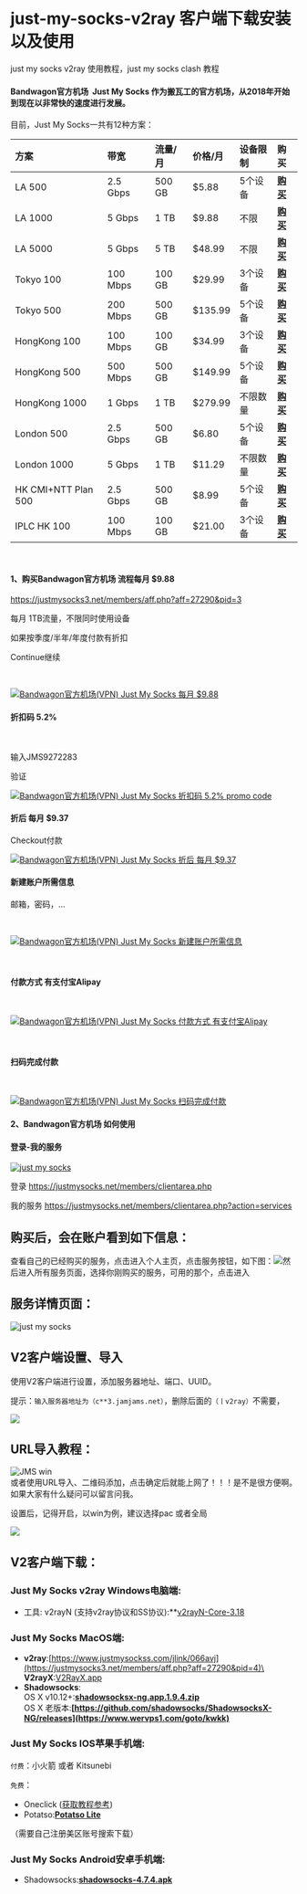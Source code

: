 # just-my-socks-v2ray 客户端下载安装以及使用
just my socks v2ray 使用教程，just my socks clash 教程
#### Bandwagon官方机场  Just My Socks 作为搬瓦工的官方机场，从2018年开始到现在以非常快的速度进行发展。

目前，Just My Socks一共有12种方案：

| **方案**              | **带宽**   | **流量/月** | **价格/月** | **设备限制** | **购买**                                                               |
| :------------------ | :------- | :------- | :------- | :------- | :------------------------------------------------------------------- |
| LA 500              | 2.5 Gbps | 500 GB   | \$5.88   | 5个设备     | **[购买](https://justmysocks3.net/members/aff.php?aff=27290\&pid=2)**  |
| LA 1000             | 5 Gbps   | 1 TB     | \$9.88   | 不限       | **[购买](https://justmysocks3.net/members/aff.php?aff=27290\&pid=3)**  |
| LA 5000             | 5 Gbps   | 5 TB     | \$48.99  | 不限       | **[购买](https://justmysocks3.net/members/aff.php?aff=27290\&pid=4)**  |
| Tokyo 100           | 100 Mbps | 100 GB   | \$29.99  | 3个设备     | **[购买](https://justmysocks3.net/members/aff.php?aff=27290\&pid=5)**  |
| Tokyo 500           | 200 Mbps | 500 GB   | \$135.99 | 5个设备     | **[购买](https://justmysocks3.net/members/aff.php?aff=27290\&pid=6)**  |
| HongKong 100        | 100 Mbps | 100 GB   | \$34.99  | 3个设备     | **[购买](https://justmysocks3.net/members/aff.php?aff=27290\&pid=7)**  |
| HongKong 500        | 500 Mbps | 500 GB   | \$149.99 | 5个设备     | **[购买](https://justmysocks3.net/members/aff.php?aff=27290\&pid=8)**  |
| HongKong 1000       | 1 Gbps   | 1 TB     | \$279.99 | 不限数量     | **[购买](https://justmysocks3.net/members/aff.php?aff=27290\&pid=11)** |
| London 500          | 2.5 Gbps | 500 GB   | \$6.80   | 5个设备     | **[购买](https://justmysocks3.net/members/aff.php?aff=27290\&pid=12)** |
| London 1000         | 5 Gbps   | 1 TB     | \$11.29  | 不限数量     | **[购买](https://justmysocks3.net/members/aff.php?aff=27290\&pid=14)** |
| HK CMI+NTT Plan 500 | 2.5 Gbps | 500 GB   | \$8.99   | 5个设备     | **[购买](https://justmysocks3.net/members/aff.php?aff=27290\&pid=13)** |
| IPLC HK 100         | 100 Mbps | 100 GB   | \$21.00  | 3个设备     | **[购买](https://justmysocks3.net/members/aff.php?aff=27290\&pid=9)**  |

 

#### 1、购买Bandwagon官方机场 流程每月 \$9.88

<https://justmysocks3.net/members/aff.php?aff=27290&pid=3>

每月 1TB流量，不限同时使用设备

如果按季度/半年/年度付款有折扣

Continue继续

 

[![Bandwagon官方机场(VPN) Just My Socks 每月 \$9.88](https://exmetas.com/wp-content/uploads/replace/f2399d7d8624d6820dceeecdd1a98296.png "Bandwagon官方机场(VPN) Just My Socks 每月 \$9.88")](https://justmysocks3.net/members/aff.php?aff=27290\&pid=3)

#### 折扣码 5.2%

 

输入JMS9272283

验证

[![Bandwagon官方机场(VPN) Just My Socks 折扣码 5.2% promo code](https://exmetas.com/wp-content/uploads/replace/a734f1944d971b9559f38c50de43c012.png "Bandwagon官方机场(VPN) Just My Socks 折扣码 5.2% promo code")](https://justmysocks3.net/members/aff.php?aff=27290\&pid=3)

#### 折后 每月 \$9.37

Checkout付款

[![Bandwagon官方机场(VPN) Just My Socks 折后 每月 \$9.37](https://exmetas.com/wp-content/uploads/replace/29128f0e83ae4adc59bcf638750e1d03.png "Bandwagon官方机场(VPN) Just My Socks 折后 每月 \$9.37")](https://justmysocks3.net/members/aff.php?aff=27290\&pid=3)

#### 新建账户所需信息

邮箱，密码，…

 

[![Bandwagon官方机场(VPN) Just My Socks 新建账户所需信息](https://exmetas.com/wp-content/uploads/replace/769a07badec061778518f2cc9470febc.png "Bandwagon官方机场(VPN) Just My Socks 新建账户所需信息")](https://blogger.googleusercontent.com/img/a/AVvXsEhsnFxlDkJA3wdPUPBeEllonE7jv8EyR3jP5H3ej6O1FjoD3TBys5HwazDvjgYGQQg85tbZ3bu4vgx001inq1KJ-_iujAxM75th1OYEBBehn0xTQjIClVFBNXCU6gMo6axha4kCSyEzuJbVgPKd4Qri0HBReUlOUZT_IDBKrENy1C_mnSekzCcmQ4Ji)

 

#### 付款方式 有支付宝Alipay

 

[![Bandwagon官方机场(VPN) Just My Socks 付款方式 有支付宝Alipay](https://exmetas.com/wp-content/uploads/replace/bd4cddf3bb533c6406e049578a48f6f4.png "Bandwagon官方机场(VPN) Just My Socks 付款方式 有支付宝Alipay")](https://blogger.googleusercontent.com/img/a/AVvXsEjy19cEYishZnwXd8EZdJSYUjpqGAk8_6XPwv-ubP5CGqFySX1g2yCjq6zKjru-4KrxWgtte92E0sZynKOo9cbthRHs-_5TeoCXRlsLox8A0jzHmju35-wgXdxL9SeCEJ3p2wOjIrEyggxXhoxL3AfoXdM6GydtyWxvq90t0cKRzW5oLutdu4JvVY7X)

 

#### 扫码完成付款

 

[![Bandwagon官方机场(VPN) Just My Socks 扫码完成付款](https://exmetas.com/wp-content/uploads/replace/746c2dc520fcb468904d7fb087811d8b.png "Bandwagon官方机场(VPN) Just My Socks 打码完成付款")](https://blogger.googleusercontent.com/img/a/AVvXsEgxxcrWoSNL6J3weFNesE0LWpTdVXnDOBznaJyXADltqTDe9GZ0eLeaY9PfldNxGSnphImltglOX0naC1MXhbU3pJajtOFbwLHjWEt7WhGyil1Ak8T_GSHod_FjxnaNixfTCPWhvaY83DRVYqhkG6yRnrZrvwC6djg-AnpwyxNU2iCKjIZo_mD_VO1J)

#### 2、Bandwagon官方机场 如何使用

#### 登录-我的服务

[![just my socks](https://exmetas.com/wp-content/uploads/2023/06/%E8%93%9D%E8%89%B2%E7%8E%B0%E4%BB%A3%E7%AE%80%E7%BA%A6%E6%9C%80%E6%96%B0%E6%B6%88%E6%81%AF%E6%96%B0%E9%97%BB.png "just my socks")](https://justmysocks3.net/members/aff.php?aff=27290\&gid=1\&language=chinese)

登录 <https://justmysocks.net/members/clientarea.php>

我的服务 <https://justmysocks.net/members/clientarea.php?action=services>

## 购买后，会在账户看到如下信息：

查看自己的已经购买的服务，点击进入个人主页，点击服务按钮，如下图：![](https://img.wervps.gedoucheng.com/wervps/20230527041653210.png)然后进入所有服务页面，选择你刚购买的服务，可用的那个，点击进入

## 服务详情页面：

![just my socks](https://img.wervps.gedoucheng.com/wervps/20220519151738868.png "just my socks")

## V2客户端设置、导入

使用V2客户端进行设置，添加服务器地址、端口、UUID。

提示：`输入服务器地址为（c**3.jamjams.net）`，删除后面的`（丨v2ray）`不需要，

![](https://img.wervps.gedoucheng.com/wervps/2020052107254539.png)

## URL导入教程：

![JMS win](https://img.wervps.gedoucheng.com/wervps/20220519150954579.png "JMS win")\
或者使用URL导入、二维码添加，点击确定后就能上网了！！！是不是很方便啊。如果大家有什么疑问可以留言问我。

设置后，记得开启，以win为例，建议选择pac 或者全局

![](https://img.wervps.gedoucheng.com/wervps/2020052107422094.png)

## V2客户端下载：
### Just My Socks v2ray Windows电脑端:

*   工具: v2rayN (支持v2ray协议和SS协议):**[v2rayN-Core-3.18](https://justmysocks3.net/members/dist/v2rayn-core-3.18.zip)


### Just My Socks MacOS端:

*   **v2ray**:[https://www.justmysockss.com/jlink/066avj](https://justmysocks3.net/members/aff.php?aff=27290&pid=4)\
    **V2rayX**:[V2RayX.app](https://justmysocks3.net/members/dist/V2RayX.app.zip)
*   **Shadowsocks**:\
    OS X v10.12+:**[shadowsocksx-ng.app.1.9.4.zip](https://justmysocks3.net/members/dist/osx-shadowsocksx-ng.app.1.9.4.zip)**\
    OS X 老版本:**[https://github.com/shadowsocks/ShadowsocksX-NG/releases](https://www.wervps1.com/goto/kwkk)**

### **Just My Socks IOS苹果手机端:**

`付费`：小火箭 或者 Kitsunebi

`免费`：

*   Oneclick ([获取教程参考](https://justmysocks3.net/members/aff.php?aff=27290&pid=4))
*   Potatso:**[Potatso Lite](https://justmysocks3.net/members/aff.php?aff=27290&pid=4)**

（需要自己注册美区账号搜索下载）

### **Just My Socks Android安卓手机端:**

*   Shadowsocks:**[shadowsocks-4.7.4.apk](https://justmysocks3.net/members/dist/com.github.shadowsocks-4.7.4.apk)**


